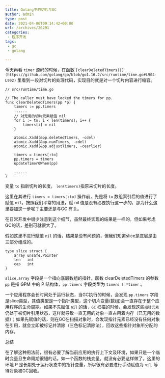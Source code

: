 ```yaml
---
title: Golang中的切片与GC
author: admin
type: post
date: 2021-04-06T09:14:42+00:00
url: /archives/26291
categories:
 - 程序开发
tags:
 - gc
 - golang

---
```

今天再看 `timer` 源码的时候，在函数 ` [clearDeletedTimers()](https://github.com/golang/go/blob/go1.16.2/src/runtime/time.go#L904-L992) ` 里看到一段对切片的处理代码，实现目的就是对一个切片内容进行缩容。

```
// src/runtime/time.go

// The caller must have locked the timers for pp.
func clearDeletedTimers(pp *p) {
	timers := pp.timers
	......
	// 对无用的切片元素赋值 nil
	for i := to; i < len(timers); i++ {
		timers[i] = nil
	}

	atomic.Xadd(&pp.deletedTimers, -cdel)
	atomic.Xadd(&pp.numTimers, -cdel)
	atomic.Xadd(&pp.adjustTimers, -cearlier)

	timers = timers[:to]
	pp.timers = timers
	updateTimer0When(pp)

	......
}
```

变量 `to` 指新切片的长度， `len(timers)`指原来切片的长度。

这里在其进行 `timers = timers[:to]` 操作前，先是将 `to` 数组索引后的值进行了赋值 `nil`。按照我们平常的用法，赋 nil 值是没有必要执行这一步的，那为什么这里要加这一步呢？主要还是与GC 有关。

在日常开发中很少注意到这个细节，虽然最终实现的结果是一样的，但如果考虑GC的话，差别可就很大了。

假如这里不进行赋值 `nil` 的话，结果是没有问题的，但我们知道slice是底层是由三部分组成的。

```
type slice struct {
	array unsafe.Pointer
	len   int
	cap   int
}
```

`slice.array` 字段是一个指向底层数组的指针，函数 clearDeletedTimers 的参数 `pp` 是指 GPM 中的 P 结构体，`pp.timers` 字段类型为 `timers []*timer` 。

一个应用程序会长时间处于运行状态，当GC执行的时候，会发现 `pp.timers` 字段是slice类型，其值类型是一个指针类型，这个切片变量(数组)会一直存在于整个应用程序的生命周期。如果不先赋值 `nil` 的话，`GC` 扫描的时候，会发现这些`指针元素`仍处于被切片引用状态，这样就导致一直无用的对象一直占用着内存（已无用的数据）；如果先赋值的话，则在GC在扫描对象时，会发现指针元素已经没有任何对象在引用，就会立即被标记并清除（三色标记清除法），回收这些指针对象所分配的内存。

总结

在了解这种用法前，很有必要了解当前应用的执行上下文及环境，如果只是一个临时变量且生命周期很短的话，如一个函数的栈变量，就没有必要这样做了。这里的环境 P 是长期处于运行状态中的指针变量，所以很有必要进行手动赋值为 `nil`, 等待对象被GC回收。